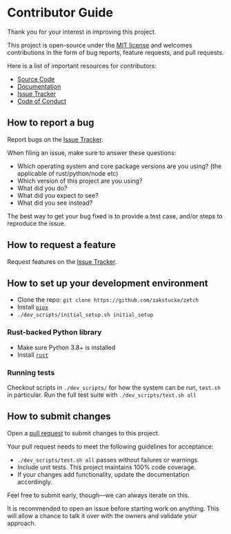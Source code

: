 # Contributor Guide

Thank you for your interest in improving this project.

This project is open-source under the [MIT license] and
welcomes contributions in the form of bug reports, feature requests, and pull requests.

Here is a list of important resources for contributors:

-   [Source Code](https://github.com/zakstucke/zetch)
-   [Documentation](https://zakstucke.github.io/zetch)
-   [Issue Tracker](https://github.com/zakstucke/zetch/issues)
-   [Code of Conduct](CODE_OF_CONDUCT.md)

[mit license]: https://opensource.org/licenses/MIT

## How to report a bug

Report bugs on the [Issue Tracker](https://github.com/zakstucke/zetch/issues).

When filing an issue, make sure to answer these questions:

-   Which operating system and core package versions are you using? (the applicable of rust/python/node etc)
-   Which version of this project are you using?
-   What did you do?
-   What did you expect to see?
-   What did you see instead?

The best way to get your bug fixed is to provide a test case,
and/or steps to reproduce the issue.

## How to request a feature

Request features on the [Issue Tracker](https://github.com/zakstucke/zetch/issues).

## How to set up your development environment

-   Clone the repo: `git clone https://github.com/zakstucke/zetch`
-   Install [`pipx`](https://pypa.github.io/pipx/)
-   `./dev_scripts/initial_setup.sh initial_setup`

### Rust-backed Python library

-   Make sure Python 3.8+ is installed
-   Install [`rust`](https://www.rust-lang.org/tools/install)

### Running tests

Checkout scripts in `./dev_scripts/` for how the system can be run, `test.sh` in particular.
Run the full test suite with `./dev_scripts/test.sh all`

## How to submit changes

Open a [pull request](https://github.com/zakstucke/zetch/pulls) to submit changes to this project.

Your pull request needs to meet the following guidelines for acceptance:

-   `./dev_scripts/test.sh all` passes without failures or warnings.
-   Include unit tests. This project maintains 100% code coverage.
-   If your changes add functionality, update the documentation accordingly.

Feel free to submit early, though—we can always iterate on this.

It is recommended to open an issue before starting work on anything.
This will allow a chance to talk it over with the owners and validate your approach.
